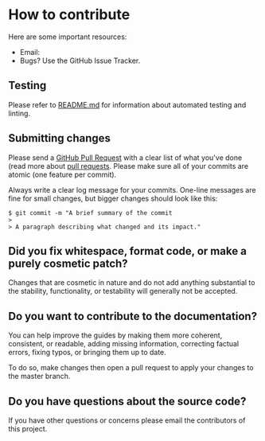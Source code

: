 # How to contribute

Here are some important resources:

  * Email:
  * Bugs? Use the GitHub Issue Tracker.

## Testing

Please refer to [README.md](README.md) for information about automated testing and linting.

## Submitting changes

Please send a [GitHub Pull Request](https://github.com/Allegheny-Mozilla-Fellows/facial_recognition_bias) with a clear list of what you've done (read more about [pull requests](pull_request_template.md). Please make sure all of your commits are atomic (one feature per commit).

Always write a clear log message for your commits. One-line messages are fine for small changes, but bigger changes should look like this:

    $ git commit -m "A brief summary of the commit
    >
    > A paragraph describing what changed and its impact."

## Did you fix whitespace, format code, or make a purely cosmetic patch?

Changes that are cosmetic in nature and do not add anything substantial to the stability, functionality, or testability will generally not be accepted.

## Do you want to contribute to the documentation?

You can help improve the guides by making them more coherent, consistent, or readable, adding missing information, correcting factual errors, fixing typos, or bringing them up to date.

To do so, make changes then open a pull request to apply your changes to the master branch.

## Do you have questions about the source code?

If you have other questions or concerns please email the contributors of this project.